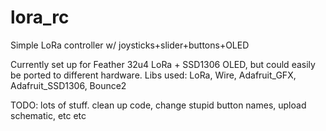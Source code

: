 # lora_rc
Simple LoRa controller w/ joysticks+slider+buttons+OLED

Currently set up for Feather 32u4 LoRa + SSD1306 OLED, but could easily be ported to different hardware.
Libs used: LoRa, Wire, Adafruit_GFX, Adafruit_SSD1306, Bounce2

TODO: lots of stuff. clean up code, change stupid button names, upload schematic, etc etc
